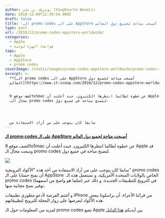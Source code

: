 ```yaml
---
author: يوغرطة بن علي (Youghourta Benali)
date: 2010-12-09T12:39:54.000Z
draft: false
title: 'الـ promo codes على الـ AppStore أصبحت متاحة لجميع دول العالم '
type: post
url: /2010/12/promo-codes-appstore-worldwide/
categories:
  - Apple
  - هواتف/ أجهزة لوحية
tags:
  - Apple
  - AppStore
  - promo codes
coverImage: /static/images/promo-codes-appstore-worldwide/promo-codes-iTunes-300x180.png
excerpt: >-
  **[الـ promo codes على الـ AppStore أصبحت متاحة لجميع دول
  العالم](https://www.it-scoop.com/2010/12/promo-codes-appstore-worldwide/)**


  كشف موقع 9to5mac عن خطوة لطالما انتظرها الكثيرون، حيث أعلنت أن Apple قد وسعت
  مجال الـ promo codes لتصبح متاحة في جميع دول.




  سابقا كان يتوجب على من أراد الاستفادة من
---
```

**[الـ promo codes على الـ AppStore أصبحت متاحة لجميع دول العالم](https://www.it-scoop.com/2010/12/promo-codes-appstore-worldwide/)**

كشف موقع 9to5mac عن خطوة لطالما انتظرها الكثيرون، حيث أعلنت أن Apple قد وسعت مجال الـ promo codes لتصبح متاحة في جميع دول.

![](/static/images/promo-codes-appstore-worldwide/promo-codes-iTunes-300x180.png)

سابقا كان يتوجب على من أراد الاستفادة من أحد هذه "الأكواد الترويجية" promo codes أن يفتح حسابا على الـ AppStore  الخاص بالولايات المتحدة الأمريكية. و تستعمل هذه الـ promo codes (مثلما هو واضح من اسمهما) في الترويج للتطبيقات الجديدة، و ذلك عبر توفير نسخ مجانية منها.

و أغتنم الفرصة لأدعو مطوري تطبيقات iPhone من قرائنا الأعزاء، أن يراسلونا ببعض هذه الأكواد لنعرضها على زوار المجلة للترويج لتطبيقاتهم.

لمزيد من المعلومات حول الـ promo codes تضع Apple بين أيديكم [هذا الدليل](http://itunesconnect.apple.com/docs/iTunesConnect_DeveloperGuide.pdf)

